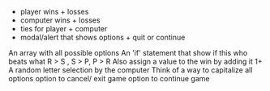 - player wins + losses 
- computer wins + losses
- ties for player + computer 
- modal/alert that shows options + quit or continue 

An array with all possible options 
An 'if' statement that show if this who beats what R > S , S > P, P > R 
Also assign a value to the win by adding it 1+ 
A random letter selection by the computer 
Think of a way to capitalize all options
option to cancel/ exit game
option to continue game 
